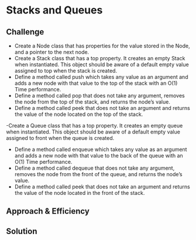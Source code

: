 # Stacks and Queues

## Challenge

- Create a Node class that has properties for the value stored in the Node, and a pointer to the next node.
- Create a Stack class that has a top property. It creates an empty Stack when instantiated.
  This object should be aware of a default empty value assigned to top when the stack is created.
- Define a method called push which takes any value as an argument and adds a new node with that value to the top of the stack with an O(1) Time performance.
- Define a method called pop that does not take any argument, removes the node from the top of the stack, and returns the node’s value.
- Define a method called peek that does not take an argument and returns the value of the node located on the top of the stack.

-Create a Queue class that has a top property. It creates an empty queue when instantiated.
This object should be aware of a default empty value assigned to front when the queue is created.

- Define a method called enqueue which takes any value as an argument and adds a new node with that value to the back of the queue with an O(1) Time performance.
- Define a method called dequeue that does not take any argument, removes the node from the front of the queue, and returns the node’s value.
- Define a method called peek that does not take an argument and returns the value of the node located in the front of the stack.

## Approach & Efficiency

## Solution
